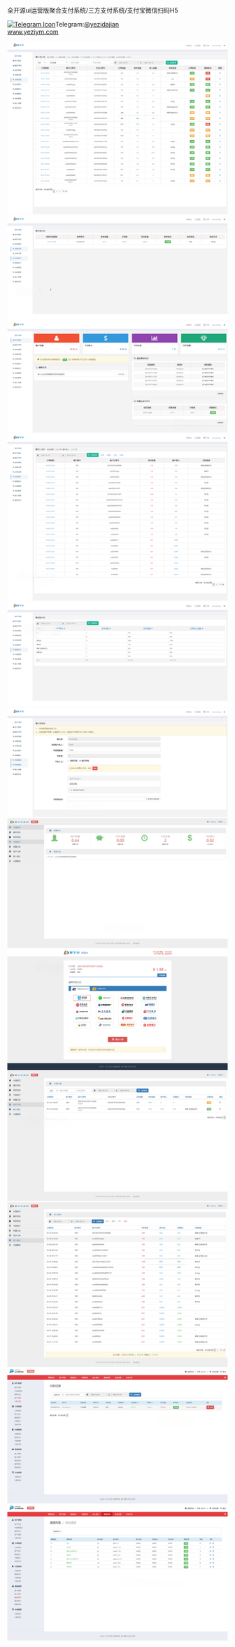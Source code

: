 全开源ui运营版聚合支付系统/三方支付系统/支付宝微信扫码H5<p dir="auto"><a target="_blank" rel="noopener noreferrer nofollow" href="https://camo.githubusercontent.com/d614d90677fbc2e34c7c62ebc68c82379d87a57c4beaf05af65fec7ba6b72e36/68747470733a2f2f63646e2d69636f6e732d706e672e666c617469636f6e2e636f6d2f3531322f323131312f323131313634362e706e67"><img src="https://camo.githubusercontent.com/d614d90677fbc2e34c7c62ebc68c82379d87a57c4beaf05af65fec7ba6b72e36/68747470733a2f2f63646e2d69636f6e732d706e672e666c617469636f6e2e636f6d2f3531322f323131312f323131313634362e706e67" alt="Telegram Icon" style="width: 16px; max-width: 100%;" data-canonical-src="https://cdn-icons-png.flaticon.com/512/2111/2111646.png"></a>Telegram:<a href="https://t.me/yezidajian" rel="nofollow">@yezidajian</a><br><a href="https://www.yeziym.com/">www.yeziym.com</a></p><img src="https://github.com/yeziym/quankaiyuanuiyun_Sr/blob/main/NtyvZ.png"><img src="https://github.com/yeziym/quankaiyuanuiyun_Sr/blob/main/tgjxo.png"><img src="https://github.com/yeziym/quankaiyuanuiyun_Sr/blob/main/u4hMO.png"><img src="https://github.com/yeziym/quankaiyuanuiyun_Sr/blob/main/F268j.png"><img src="https://github.com/yeziym/quankaiyuanuiyun_Sr/blob/main/Xia06.png"><img src="https://github.com/yeziym/quankaiyuanuiyun_Sr/blob/main/UFrnE.png"><img src="https://github.com/yeziym/quankaiyuanuiyun_Sr/blob/main/pcX4s.png"><img src="https://github.com/yeziym/quankaiyuanuiyun_Sr/blob/main/fMUMI.png"><img src="https://github.com/yeziym/quankaiyuanuiyun_Sr/blob/main/E9eqT.png"><img src="https://github.com/yeziym/quankaiyuanuiyun_Sr/blob/main/7DyyO.png"><img src="https://github.com/yeziym/quankaiyuanuiyun_Sr/blob/main/m1Dqo.png"><img src="https://github.com/yeziym/quankaiyuanuiyun_Sr/blob/main/kC2n1.png">